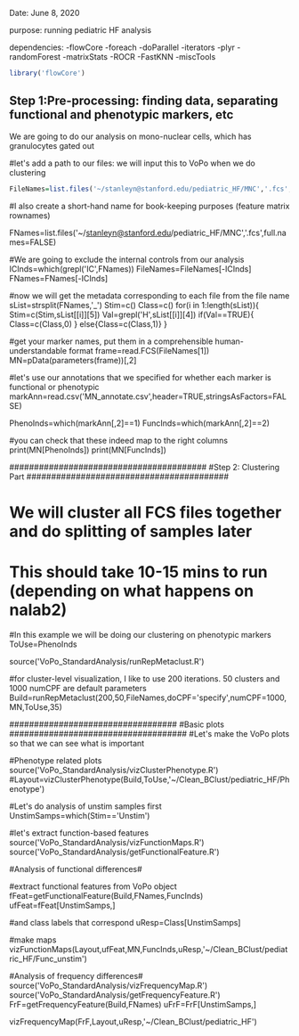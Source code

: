 Date: June 8, 2020

purpose: running pediatric HF analysis

dependencies:
  -flowCore
  -foreach
  -doParallel
  -iterators
  -plyr
  -randomForest
  -matrixStats
  -ROCR
  -FastKNN
  -miscTools
```R
library('flowCore')
```

## Step 1:Pre-processing: finding data, separating functional and phenotypic markers, etc
We are going to do our analysis on mono-nuclear cells, which has granulocytes gated out

#let's add a path to our files: we will input this to VoPo when we do clustering

```R
FileNames=list.files('~/stanleyn@stanford.edu/pediatric_HF/MNC','.fcs',full.names=TRUE)
```

#I also create a short-hand name for book-keeping purposes (feature matrix rownames)

FNames=list.files('~/stanleyn@stanford.edu/pediatric_HF/MNC','.fcs',full.names=FALSE)

#We are going to exclude the internal controls from our analysis
ICInds=which(grepl('IC',FNames))
FileNames=FileNames[-ICInds]
FNames=FNames[-ICInds]

#now we will get the metadata corresponding to each file from the file name
sList=strsplit(FNames,'_')
Stim=c()
Class=c()
for(i in 1:length(sList)){
Stim=c(Stim,sList[[i]][5])
Val=grepl('H',sList[[i]][4])
if(Val==TRUE){
Class=c(Class,0)
}
else{Class=c(Class,1)}
}

#get your marker names, put them in a comprehensible human-understandable format
frame=read.FCS(FileNames[1]) 
MN=pData(parameters(frame))[,2] 

#let's use our annotations that we specified for whether each marker is functional or phenotypic
markAnn=read.csv('MN_annotate.csv',header=TRUE,stringsAsFactors=FALSE)

PhenoInds=which(markAnn[,2]==1)
FuncInds=which(markAnn[,2]==2)

#you can check that these indeed map to the right columns
print(MN[PhenoInds])
print(MN[FuncInds])

########################################
#Step 2: Clustering Part
#########################################
# We will cluster all FCS files together and do splitting of samples later
# This should take 10-15 mins to run (depending on what happens on nalab2)

#In this example we will be doing our clustering on phenotypic markers
ToUse=PhenoInds

source('VoPo_StandardAnalysis/runRepMetaclust.R')

#for cluster-level visualization, I like to use 200 iterations. 50 clusters and 1000 numCPF are default parameters
Build=runRepMetaclust(200,50,FileNames,doCPF='specify',numCPF=1000,MN,ToUse,35)

##################################
#Basic plots
####################################
#Let's make the VoPo plots so that we can see what is important

#Phenotype related plots
source('VoPo_StandardAnalysis/vizClusterPhenotype.R')
#Layout=vizClusterPhenotype(Build,ToUse,'~/Clean_BClust/pediatric_HF/Phenotype')

#Let's do analysis of unstim samples first
UnstimSamps=which(Stim=='Unstim')

#let's extract function-based features
source('VoPo_StandardAnalysis/vizFunctionMaps.R')
source('VoPo_StandardAnalysis/getFunctionalFeature.R')

#Analysis of functional differences#

#extract functional features from VoPo object
fFeat=getFunctionalFeature(Build,FNames,FuncInds)
ufFeat=fFeat[UnstimSamps,]

#and class labels that correspond
uResp=Class[UnstimSamps]

#make maps
vizFunctionMaps(Layout,ufFeat,MN,FuncInds,uResp,'~/Clean_BClust/pediatric_HF/Func_unstim')

#Analysis of frequency differences#
source('VoPo_StandardAnalysis/vizFrequencyMap.R')
source('VoPo_StandardAnalysis/getFrequencyFeature.R')
FrF=getFrequencyFeature(Build,FNames)
uFrF=FrF[UnstimSamps,]

vizFrequencyMap(FrF,Layout,uResp,'~/Clean_BClust/pediatric_HF')

